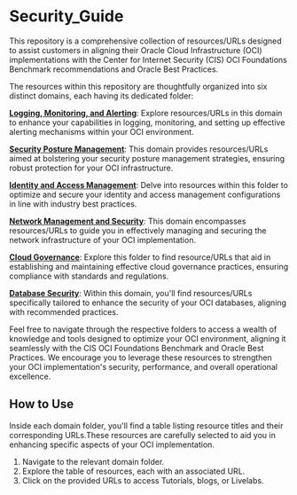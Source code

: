 # Security_Guide

This repository is a comprehensive collection of resources/URLs designed to assist customers in aligning their Oracle Cloud Infrastructure (OCI) implementations with the Center for Internet Security (CIS) OCI Foundations Benchmark recommendations and Oracle Best Practices.

The resources within this repository are thoughtfully organized into six distinct domains, each having its dedicated folder:

[**Logging, Monitoring, and Alerting**](https://orahub.oci.oraclecorp.com/nace-shared-services/security_guide/-/tree/main/1-Logging-Monitoring-and-Alerting): Explore resources/URLs in this domain to enhance your capabilities in logging, monitoring, and setting up effective alerting mechanisms within your OCI environment.

[**Security Posture Management**](https://orahub.oci.oraclecorp.com/nace-shared-services/security_guide/-/tree/main/2-Security-Posture-Management): This domain provides resources/URLs aimed at bolstering your security posture management strategies, ensuring robust protection for your OCI infrastructure.

[**Identity and Access Management**](https://orahub.oci.oraclecorp.com/nace-shared-services/security_guide/-/tree/main/3-Identity-and-Access-Management): Delve into resources within this folder to optimize and secure your identity and access management configurations in line with industry best practices.

[**Network Management and Security**](https://orahub.oci.oraclecorp.com/nace-shared-services/security_guide/-/tree/main/4-Network-Management-and-Security): This domain encompasses resources/URLs to guide you in effectively managing and securing the network infrastructure of your OCI implementation.

[**Cloud Governance**](https://orahub.oci.oraclecorp.com/nace-shared-services/security_guide/-/tree/main/5-Cloud-Governance): Explore this folder to find resource/URLs that aid in establishing and maintaining effective cloud governance practices, ensuring compliance with standards and regulations.

[**Database Security**](https://orahub.oci.oraclecorp.com/nace-shared-services/security_guide/-/tree/main/6-Database-Security): Within this domain, you'll find resources/URLs specifically tailored to enhance the security of your OCI databases, aligning with recommended practices.

Feel free to navigate through the respective folders to access a wealth of knowledge and tools designed to optimize your OCI environment, aligning it seamlessly with the CIS OCI Foundations Benchmark and Oracle Best Practices. We encourage you to leverage these resources to strengthen your OCI implementation's security, performance, and overall operational excellence.

## How to Use
Inside each domain folder, you'll find a table listing resource titles and their corresponding URLs.These resources are carefully selected to aid you in enhancing specific aspects of your OCI implementation.

1. Navigate to the relevant domain folder.
2. Explore the table of resources, each with an associated URL.
3. Click on the provided URLs to access Tutorials, blogs, or Livelabs.
